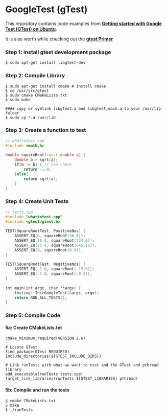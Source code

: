 # GoogleTest (gTest)
This repository contains code examples from [**Getting started with Google Test (GTest) on Ubuntu**](https://www.eriksmistad.no/getting-started-with-google-test-on-ubuntu/).

It is also worth while checking out the [**gtest Primer**](https://github.com/google/googletest/blob/master/googletest/docs/primer.md)

### Step 1: install gtest development package
```
$ sudo apt-get install libgtest-dev
```

### Step 2: Compile Library
```
$ sudo apt-get install cmake # install cmake
$ cd /usr/src/gtest
$ sudo cmake CMakeLists.txt
$ sudo make
 
#### copy or symlink libgtest.a and libgtest_main.a to your /usr/lib folder
$ sudo cp *.a /usr/lib
```
### Step 3: Create a function to test
```C++
// whattotest.cpp
#include <math.h>
 
double squareRoot(const double a) {
    double b = sqrt(a);
    if(b != b) { // nan check
        return -1.0;
    }else{
        return sqrt(a);
    }
}
```

### Step 4: Create Unit Tests
```C++
// tests.cpp
#include "whattotest.cpp"
#include <gtest/gtest.h>
 
TEST(SquareRootTest, PositiveNos) { 
    ASSERT_EQ(6, squareRoot(36.0));
    ASSERT_EQ(18.0, squareRoot(324.0));
    ASSERT_EQ(25.4, squareRoot(645.16));
    ASSERT_EQ(0, squareRoot(0.0));
}
 
TEST(SquareRootTest, NegativeNos) {
    ASSERT_EQ(-1.0, squareRoot(-15.0));
    ASSERT_EQ(-1.0, squareRoot(-0.2));
}
 
int main(int argc, char **argv) {
    testing::InitGoogleTest(&argc, argv);
    return RUN_ALL_TESTS();
}
```

### Step 5: Compile Code
#### 5a: Create CMakeLists.txt
```
cmake_minimum_required(VERSION 2.6)
 
# Locate GTest
find_package(GTest REQUIRED)
include_directories(${GTEST_INCLUDE_DIRS})
 
# Link runTests with what we want to test and the GTest and pthread library
add_executable(runTests tests.cpp)
target_link_libraries(runTests ${GTEST_LIBRARIES} pthread)
```
#### 5b: Compile and run the tests
```
$ cmake CMakeLists.txt
S make
$ ./runTests
```



